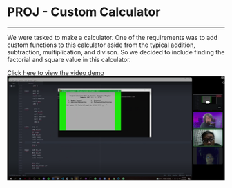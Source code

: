 # PROJ - Custom Calculator
***
We were tasked to make a calculator. One of the requirements was to add custom functions to this calculator aside from the typical addition, subtraction, multiplication, and divison. So we decided to include finding the factorial and square value in this calculator.

[Click here to view the video demo](https://mymailmapuaedu-my.sharepoint.com/:v:/g/personal/eeaaraullo_mymail_mapua_edu_ph/ETfeM0YyY-FGtdgL4kFo4PkBNXlzF_TqPlslv_uU8pAK1A?e=ngaw0c&action=embedview)
<br/>
![PROJ VIDEO DEMO](Projdemo.png "A demo and explanation of our Project Calculator")
